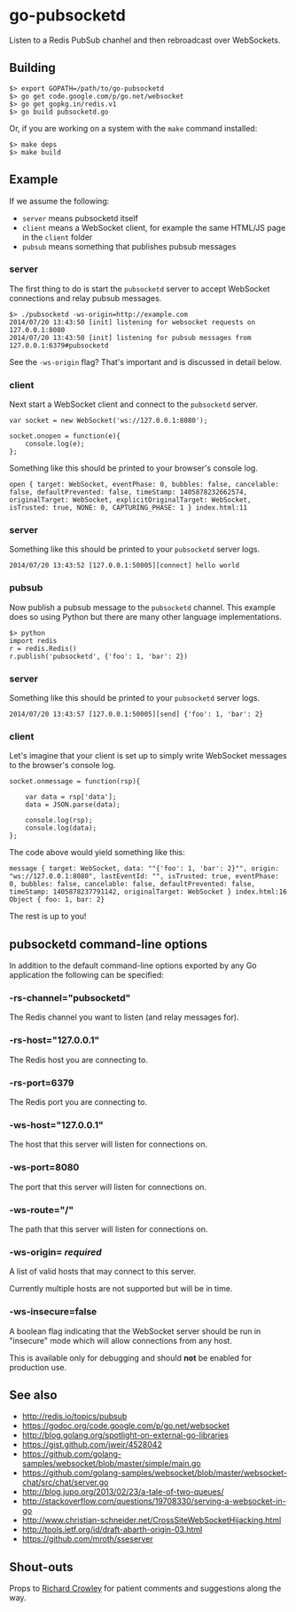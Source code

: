 # go-pubsocketd

Listen to a Redis PubSub chanhel and then rebroadcast over WebSockets.

## Building

	$> export GOPATH=/path/to/go-pubsocketd
	$> go get code.google.com/p/go.net/websocket
	$> go get gopkg.in/redis.v1
	$> go build pubsocketd.go

Or, if you are working on a system with the `make` command installed:

	$> make deps
	$> make build

## Example

If we assume the following:

* `server` means pubsocketd itself
* `client` means a WebSocket client, for example the same HTML/JS page in the `client` folder
* `pubsub` means something that publishes pubsub messages

### server

The first thing to do is start the `pubsocketd` server to accept WebSocket connections and relay pubsub messages.

	$> ./pubsocketd -ws-origin=http://example.com
	2014/07/20 13:43:50 [init] listening for websocket requests on 127.0.0.1:8080
	2014/07/20 13:43:50 [init] listening for pubsub messages from 127.0.0.1:6379#pubsocketd

See the `-ws-origin` flag? That's important and is discussed in detail below.

### client

Next start a WebSocket client and connect to the `pubsocketd` server.

	var socket = new WebSocket('ws://127.0.0.1:8080');

	socket.onopen = function(e){
		console.log(e);
	};

Something like this should be printed to your browser's console log.

	open { target: WebSocket, eventPhase: 0, bubbles: false, cancelable: false, defaultPrevented: false, timeStamp: 1405878232662574, originalTarget: WebSocket, explicitOriginalTarget: WebSocket, isTrusted: true, NONE: 0, CAPTURING_PHASE: 1 } index.html:11

### server

Something like this should be printed to your `pubsocketd` server logs.

	2014/07/20 13:43:52 [127.0.0.1:50005][connect] hello world

### pubsub

Now publish a pubsub message to the `pubsocketd` channel. This example does so using Python but there are many other language implementations.

	$> python
	import redis
	r = redis.Redis()
	r.publish('pubsocketd', {'foo': 1, 'bar': 2})

### server

Something like this should be printed to your `pubsocketd` server logs.

	2014/07/20 13:43:57 [127.0.0.1:50005][send] {'foo': 1, 'bar': 2}

### client

Let's imagine that your client is set up to simply write WebSocket messages to the browser's console log.

	socket.onmessage = function(rsp){

		var data = rsp['data'];
		data = JSON.parse(data);

		console.log(rsp);
		console.log(data);
	};

The code above would yield something like this:

	message { target: WebSocket, data: ""{'foo': 1, 'bar': 2}"", origin: "ws://127.0.0.1:8080", lastEventId: "", isTrusted: true, eventPhase: 0, bubbles: false, cancelable: false, defaultPrevented: false, timeStamp: 1405878237791142, originalTarget: WebSocket } index.html:16
	Object { foo: 1, bar: 2}

The rest is up to you!

## pubsocketd command-line options

In addition to the default command-line options exported by any Go application the following can be specified:

### -rs-channel="pubsocketd"

The Redis channel you want to listen (and relay messages for).

### -rs-host="127.0.0.1"

The Redis host you are connecting to.

### -rs-port=6379

The Redis port you are connecting to.

### -ws-host="127.0.0.1"

The host that this server will listen for connections on.

### -ws-port=8080

The port that this server will listen for connections on.

### -ws-route="/"

The path that this server will listen for connections on.

### -ws-origin= _required_

A list of valid hosts that may connect to this server.

Currently multiple hosts are not supported but will be in time.

### -ws-insecure=false

A boolean flag indicating that the WebSocket server should be run in "insecure" mode which will allow connections from any host.

This is available only for debugging and should **not** be enabled for production use.

## See also

* http://redis.io/topics/pubsub
* https://godoc.org/code.google.com/p/go.net/websocket
* http://blog.golang.org/spotlight-on-external-go-libraries
* https://gist.github.com/jweir/4528042
* https://github.com/golang-samples/websocket/blob/master/simple/main.go
* https://github.com/golang-samples/websocket/blob/master/websocket-chat/src/chat/server.go
* http://blog.jupo.org/2013/02/23/a-tale-of-two-queues/
* http://stackoverflow.com/questions/19708330/serving-a-websocket-in-go
* http://www.christian-schneider.net/CrossSiteWebSocketHijacking.html
* http://tools.ietf.org/id/draft-abarth-origin-03.html
* https://github.com/mroth/sseserver
 
## Shout-outs

Props to [Richard Crowley](https://github.com/rcrowley) for patient comments and suggestions along the way.
